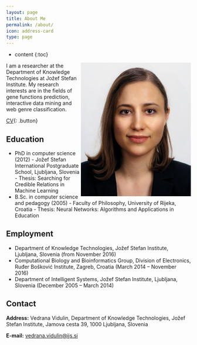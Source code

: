 ```yaml
---
layout: page
title: About Me
permalink: /about/
icon: address-card
type: page
---
```


* content
{:toc}

<a href="/images/Vedrana.Vidulin.png">
  <img align="right" alt="Vedrana Vidulin" src="/images/Vedrana_Vidulin.png">
</a>

I am a researcher at the Department of Knowledge Technologies at Jožef Stefan Institute. My research interests are in the fields of gene functions prediction, interactive data mining and web genre classification.

<!--![Vedrana Vidulin](/images/Vedrana_Vidulin_small.png)-->


[CV](/files/CV-Vedrana_Vidulin.pdf){: .button}

## Education
- PhD in computer science (2012) - Jožef Stefan International Postgraduate School, Ljubljana, Slovenia - Thesis: Searching for Credible Relations in Machine Learning
- B.Sc. in computer science and pedagogy (2005) - Faculty of Philosophy, University of Rijeka, Croatia - Thesis: Neural Networks: Algorithms and Applications in Education

## Employment
- Department of Knowledge Technologies, Jožef Stefan Institute, Ljubljana, Slovenia (from November 2016)
- Computational Biology and Bioinformatics Group, Division of Electronics, Ruđer Bošković Institute, Zagreb, Croatia (March 2014 – November 2016)
- Department of Intelligent Systems, Jožef Stefan Institute, Ljubljana, Slovenia (December 2005 – March 2014)

## Contact
**Address:**
Vedrana Vidulin, Department of Knowledge Technologies, Jožef Stefan Institute, Jamova cesta 39, 1000 Ljubljana, Slovenia

**E-mail:**
[vedrana.vidulin@ijs.si](mailto:vedrana.vidulin@ijs.si)
